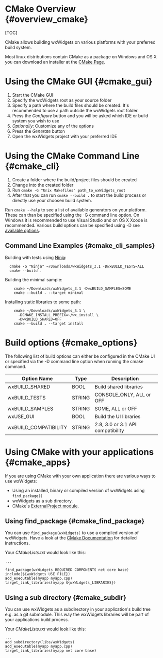 CMake Overview                         {#overview_cmake}
==============
[TOC]

CMake allows building wxWidgets on various platforms with your preferred build
system.

Most linux distributions contain CMake as a package on Windows and OS X you can
download an installer at the [CMake Page](https://cmake.org).

Using the CMake GUI                    {#cmake_gui}
===================
1. Start the CMake GUI
2. Specify the wxWidgets root as your source folder
3. Specify a path where the build files should be created. It's recommended to
   use a path outside the wxWidgets root folder.
4. Press the *Configure* button and you will be asked which IDE or build system
   you wish to use
5. *Optionally*: Customize any of the options
6. Press the *Generate* button
7. Open the wxWidgets project with your preferred IDE

Using the CMake Command Line           {#cmake_cli}
============================
1. Create a folder where the build/project files should be created
2. Change into the created folder
3. Run `cmake -G "Unix Makefiles" path_to_wxWidgets_root`
4. After that you can run `cmake --build .` to start the build process or
   directly use your choosen build system.

Run `cmake --help` to see a list of available generators on your platform.
These can than be specified using the -G command line option. On Windows it
is recommended to use Visual Studio and on OS X Xcode is recommended.
Various build options can be specified using -D see
[available options](#cmake_options).

Command Line Examples                  {#cmake_cli_samples}
---------------------
Building with tests using [Ninja](https://ninja-build.org/):
~~~{.sh}
  cmake -G "Ninja" ~/Downloads/wxWidgets_3.1 -DwxBUILD_TESTS=ALL
  cmake --build .
~~~

Building the minimal sample:
~~~{.sh}
    cmake ~/Downloads/wxWidgets_3.1 -DwxBUILD_SAMPLES=SOME
    cmake --build . --target minimal
~~~

Installing static libraries to some path:
~~~{.sh}
    cmake ~/Downloads/wxWidgets_3.1 \
      -DCMAKE_INSTALL_PREFIX=~/wx_install \
      -DwxBUILD_SHARED=OFF
    cmake --build . --target install
~~~


Build options                          {#cmake_options}
=======================
The following list of build options can either be configured in the CMake UI
or specified via the -D command line option when running the cmake command.

Option Name                   | Type   | Description
----------------------------- | -----  | ------------------------------------
wxBUILD_SHARED                | BOOL   | Build shared libraries
wxBUILD_TESTS                 | STRING | CONSOLE_ONLY, ALL or OFF
wxBUILD_SAMPLES               | STRING | SOME, ALL or OFF
wxUSE_GUI                     | BOOL   | Build the UI libraries
wxBUILD_COMPATIBILITY         | STRING | 2.8, 3.0 or 3.1 API compatibility

Using CMake with your applications     {#cmake_apps}
==================================
If you are using CMake with your own application there are various ways to use
wxWidgets:
* Using an installed, binary or compiled version of wxWidgets
using `find_package()`
* wxWidgets as a sub directory.
* CMake's [ExternalProject module](https://cmake.org/cmake/help/latest/module/ExternalProject.html).

Using find_package                     {#cmake_find_package}
------------------
You can use `find_package(wxWidgets)` to use a compiled version of wxWidgets.
Have a look at the [CMake Documentation](https://cmake.org/cmake/help/latest/module/FindwxWidgets.html)
for detailed instructions.

Your *CMakeLists.txt* would look like this:
~~~
...

find_package(wxWidgets REQUIRED COMPONENTS net core base)
include(${wxWidgets_USE_FILE})
add_executable(myapp myapp.cpp)
target_link_libraries(myapp ${wxWidgets_LIBRARIES})
~~~

Using a sub directory                  {#cmake_subdir}
---------------------
You can use wxWidgets as a subdirectory in your application's build tree
e.g. as a git submodule. This way the wxWidgets libraries will be part
of your applications build process.

Your *CMakeLists.txt* would look like this:
~~~
...
add_subdirectory(libs/wxWidgets)
add_executable(myapp myapp.cpp)
target_link_libraries(myapp net core base)
~~~
